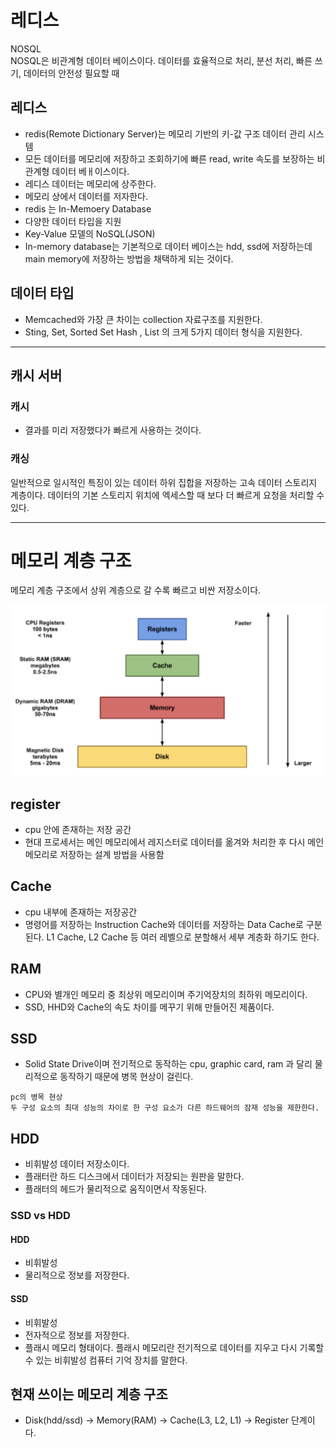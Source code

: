 # 레디스

NOSQL  
NOSQL은 비관계형 데이터 베이스이다. 
데이터를 효율적으로 처리, 분선 처리, 빠른 쓰기, 데이터의 안전성 필요할 때


## 레디스

* redis(Remote Dictionary Server)는 메모리 기반의 키-값 구조 데이터 관리 시스템
* 모든 데이터를 메모리에 저장하고 조회하기에 빠른 read, write 속도를 보장하는 비 관계형 데이터 베ㅐ이스이다.
* 레디스 데이터는 메모리에 상주한다. 
* 메모리 상에서 데이터를 저자한다.
* redis 는 In-Memoery Database
* 다양한 데이터 타입을 지원
* Key-Value 모델의 NoSQL(JSON)
* In-memory database는 기본적으로 데이터 베이스는 hdd, ssd에 저장하는데 main memory에 저장하는 방법을 채택하게 되는 것이다.

## 데이터 타입

* Memcached와 가장 큰 차이는 collection 자료구조를 지원한다.
* Sting, Set, Sorted Set Hash , List 의 크게 5가지 데이터 형식을 지원한다. 

---


## 캐시 서버

### 캐시
* 결과를 미리 저장했다가 빠르게 사용하는 것이다. 

### 캐싱
일반적으로 일시적인 특징이 있는 데이터 하위 집합을 저장하는 고속 데이터 스토리지 계층이다. 데이터의 기본 스토리지 위치에 엑세스할 때 보다 더 빠르게 요청을 처리할 수 있다.




---

# 메모리 계층 구조

메모리 계층 구조에서 상위 계층으로 갈 수록 빠르고 비싼 저장소이다. 

![img1](./img/img1.png)

## register

* cpu 안에 존재하는 저장 공간
* 현대 프로세서는 메인 메모리에서 레지스터로 데이터를 옮겨와 처리한 후 다시 메인 메모리로 저장하는 설계 방법을 사용함

## Cache 
* cpu 내부에 존재하는 저장공간
* 명령어를 저장하는 Instruction Cache와 데이터를 저장하는 Data Cache로 구분된다. L1 Cache, L2 Cache 등 여러 레벨으로 분할해서 세부 계층화 하기도 한다.

## RAM 

* CPU와 별개인 메모리 중 최상위 메모리이며 주기억장치의 최하위 메모리이다. 
* SSD, HHD와 Cache의 속도 차이를 메꾸기 위해 만들어진 제품이다.

## SSD

* Solid State Drive이며 전기적으로 동작하는 cpu, graphic card, ram 과 달리 물리적으로 동작하기 때문에 병목 현상이 걸린다. 

~~~
pc의 병목 현상
두 구성 요소의 최대 성능의 차이로 한 구성 요소가 다른 하드웨어의 잠재 성능을 제한한다. 
~~~

## HDD

* 비휘발성 데이터 저장소이다.
* 플래터란 하드 디스크에서 데이터가 저장되는 원판을 말한다.
* 플래터의 헤드가 물리적으로 움직이면서 작동된다.

### SSD vs HDD

#### HDD
* 비휘발성
* 물리적으로 정보를 저장한다.


#### SSD
* 비휘발성
* 전자적으로 정보를 저장한다. 
* 플래시 메모리 형태이다. 플래시 메모리란 전기적으로 데이터를 지우고 다시 기록할 수 있는 비휘발성 컴퓨터 기억 장치를 말한다.

## 현재 쓰이는 메모리 계층 구조

* Disk(hdd/ssd) -> Memory(RAM) -> Cache(L3, L2, L1) -> Register 단계이다.

